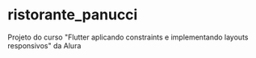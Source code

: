 # ristorante_panucci

Projeto do curso "Flutter aplicando constraints e implementando layouts responsivos" da Alura
